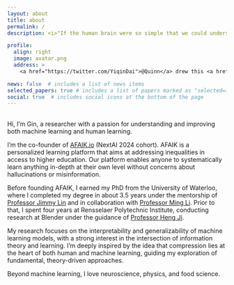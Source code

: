```yaml
---
layout: about
title: about
permalink: /
description: <i>"If the human brain were so simple that we could understand it, we would be so simple that we couldn't."</i>

profile:
  align: right
  image: avatar.png
  address: >
    <a href="https://twitter.com/YiqinDai">@Quinn</a> drew this <a href="https://www.klei.com/games/dont-starve">Don't Starve</a> character of me

news: false  # includes a list of news items
selected_papers: true # includes a list of papers marked as "selected={true}"
social: true  # includes social icons at the bottom of the page
---
```

<br>
Hi, I’m Gin, a researcher with a passion for understanding and improving both machine learning and human learning. 

I’m the co-founder of [AFAIK.io](https://afaik.io) (NextAI 2024 cohort). AFAIK is a personalized learning platform that aims at addressing inequalities in access to higher education. Our platform enables anyone to systematically learn anything in-depth at their own level without concerns about hallucinations or misinformation.

Before founding AFAIK, I earned my PhD from the University of Waterloo, where I completed my degree in about 3.5 years under the mentorship of [Professor Jimmy Lin](https://cs.uwaterloo.ca/~jimmylin/) and in collaboration with [Professor Ming Li](https://cs.uwaterloo.ca/~mli/). Prior to that, I spent four years at Rensselaer Polytechnic Institute, conducting research at Blender under the guidance of [Professor Heng Ji](https://cs.illinois.edu/about/people/faculty/hengji).

My research focuses on the interpretability and generalizability of machine learning models, with a strong interest in the intersection of information theory and learning. I’m deeply inspired by the idea that compression lies at the heart of both human and machine learning, guiding my exploration of fundamental, theory-driven approaches.

Beyond machine learning, I love neuroscience, physics, and food science.


